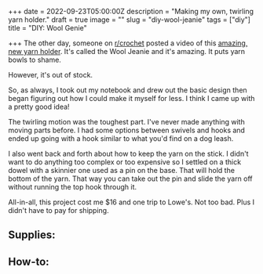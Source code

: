 +++
date = 2022-09-23T05:00:00Z
description = "Making my own, twirling yarn holder."
draft = true
image = ""
slug = "diy-wool-jeanie"
tags = ["diy"]
title = "DIY: Wool Genie"

+++
The other day, someone on [r/crochet](https://www.reddit.com/r/crochet) posted a video of this [amazing, new yarn holder](https://www.woolwarehouse.co.uk/accessories/the-wool-jeanie). It's called the Wool Jeanie and it's amazing. It puts yarn bowls to shame.

However, it's out of stock.

So, as always, I took out my notebook and drew out the basic design then began figuring out how I could make it myself for less. I think I came up with a pretty good idea!

The twirling motion was the toughest part. I've never made anything with moving parts before. I had some options between swivels and hooks and ended up going with a hook similar to what you'd find on a dog leash.

I also went back and forth about how to keep the yarn on the stick. I didn't want to do anything too complex or too expensive so I settled on a thick dowel with a skinnier one used as a pin on the base. That will hold the bottom of the yarn. That way you can take out the pin and slide the yarn off without running the top hook through it.

All-in-all, this project cost me $16 and one trip to Lowe's. Not too bad. Plus I didn't have to pay for shipping.

## Supplies:

## How-to: